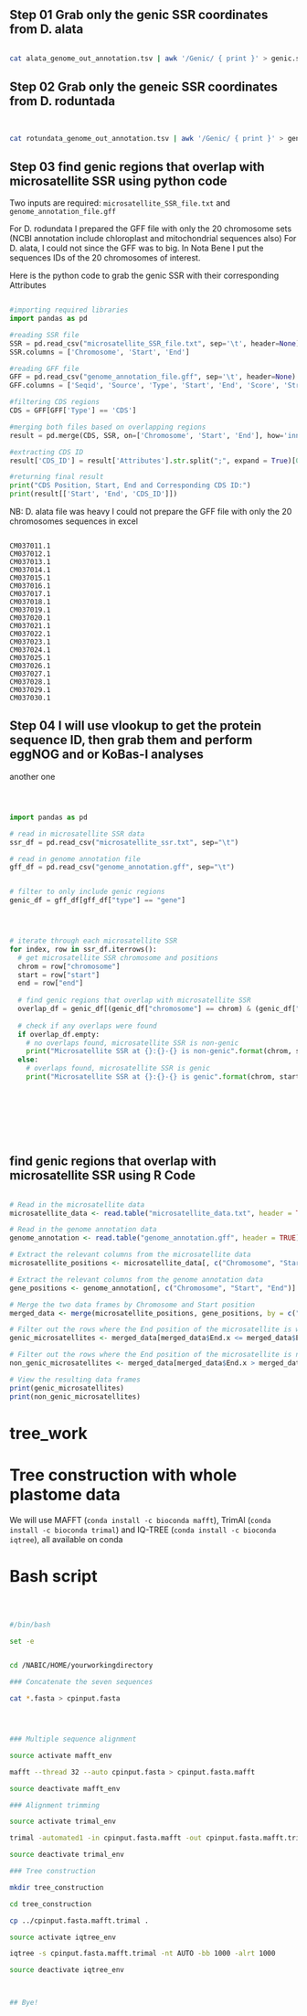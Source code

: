 ## Step 01 Grab only the genic SSR coordinates from D. alata

```bash

cat alata_genome_out_annotation.tsv | awk '/Genic/ { print }' > genic.ssr.d.alata.txt

```


## Step 02 Grab only the geneic SSR coordinates from D. roduntada

```bash


cat rotundata_genome_out_annotation.tsv | awk '/Genic/ { print }' > genic.ssr.d.rodundata.txt

```


## Step 03 find genic regions that overlap with microsatellite SSR using python code


Two inputs are required: `microsatellite_SSR_file.txt` and `genome_annotation_file.gff`

For D. rodundata I prepared the GFF file with only the 20 chromosome sets (NCBI annotation include chloroplast and mitochondrial sequences also)
For D. alata, I could not since the GFF was to big. In Nota Bene I put the sequences IDs of the 20 chromosomes of interest.


Here is the python code to grab the genic SSR with their corresponding Attributes


```python

#importing required libraries
import pandas as pd

#reading SSR file
SSR = pd.read_csv("microsatellite_SSR_file.txt", sep='\t', header=None)
SSR.columns = ['Chromosome', 'Start', 'End']

#reading GFF file
GFF = pd.read_csv("genome_annotation_file.gff", sep='\t', header=None)
GFF.columns = ['Seqid', 'Source', 'Type', 'Start', 'End', 'Score', 'Strand', 'Phase', 'Attributes']

#filtering CDS regions
CDS = GFF[GFF['Type'] == 'CDS']

#merging both files based on overlapping regions
result = pd.merge(CDS, SSR, on=['Chromosome', 'Start', 'End'], how='inner')

#extracting CDS ID
result['CDS_ID'] = result['Attributes'].str.split(";", expand = True)[0].str.split("=", expand = True)[1]

#returning final result
print("CDS Position, Start, End and Corresponding CDS ID:")
print(result[['Start', 'End', 'CDS_ID']])

```



NB: D. alata file was heavy I could not prepare the GFF file with only the 20 chromosomes sequences in excel


```

CM037011.1
CM037012.1
CM037013.1
CM037014.1
CM037015.1
CM037016.1
CM037017.1
CM037018.1
CM037019.1
CM037020.1
CM037021.1
CM037022.1
CM037023.1
CM037024.1
CM037025.1
CM037026.1
CM037027.1
CM037028.1
CM037029.1
CM037030.1

```


## Step 04 I will use vlookup to get the protein sequence ID, then grab them and perform eggNOG and or KoBas-I analyses





















another one






```python



import pandas as pd

# read in microsatellite SSR data
ssr_df = pd.read_csv("microsatellite_ssr.txt", sep="\t")

# read in genome annotation file
gff_df = pd.read_csv("genome_annotation.gff", sep="\t")


# filter to only include genic regions
genic_df = gff_df[gff_df["type"] == "gene"]




# iterate through each microsatellite SSR
for index, row in ssr_df.iterrows():
  # get microsatellite SSR chromosome and positions
  chrom = row["chromosome"]
  start = row["start"]
  end = row["end"]
  
  # find genic regions that overlap with microsatellite SSR
  overlap_df = genic_df[(genic_df["chromosome"] == chrom) & (genic_df["start"] <= end) & (genic_df["end"] >= start)]
  
  # check if any overlaps were found
  if overlap_df.empty:
    # no overlaps found, microsatellite SSR is non-genic
    print("Microsatellite SSR at {}:{}-{} is non-genic".format(chrom, start, end))
  else:
    # overlaps found, microsatellite SSR is genic
    print("Microsatellite SSR at {}:{}-{} is genic".format(chrom, start, end))









```


 ## find genic regions that overlap with microsatellite SSR using R Code
 
 
 ```r
 
# Read in the microsatellite data
microsatellite_data <- read.table("microsatellite_data.txt", header = TRUE)

# Read in the genome annotation data
genome_annotation <- read.table("genome_annotation.gff", header = TRUE)

# Extract the relevant columns from the microsatellite data
microsatellite_positions <- microsatellite_data[, c("Chromosome", "Start", "End")]

# Extract the relevant columns from the genome annotation data
gene_positions <- genome_annotation[, c("Chromosome", "Start", "End")]

# Merge the two data frames by Chromosome and Start position
merged_data <- merge(microsatellite_positions, gene_positions, by = c("Chromosome", "Start"))

# Filter out the rows where the End position of the microsatellite is within the gene region
genic_microsatellites <- merged_data[merged_data$End.x <= merged_data$End.y, ]

# Filter out the rows where the End position of the microsatellite is not within the gene region
non_genic_microsatellites <- merged_data[merged_data$End.x > merged_data$End.y, ]

# View the resulting data frames
print(genic_microsatellites)
print(non_genic_microsatellites)

```








# tree_work

# Tree construction with whole plastome data

We will use MAFFT (`conda install -c bioconda mafft`), TrimAl (`conda install -c bioconda trimal`) and IQ-TREE (`conda install -c bioconda iqtree`), all available on conda


# Bash script

```bash



#/bin/bash

set -e


cd /NABIC/HOME/yourworkingdirectory

### Concatenate the seven sequences

cat *.fasta > cpinput.fasta




### Multiple sequence alignment

source activate mafft_env

mafft --thread 32 --auto cpinput.fasta > cpinput.fasta.mafft

source deactivate mafft_env

### Alignment trimming

source activate trimal_env

trimal -automated1 -in cpinput.fasta.mafft -out cpinput.fasta.mafft.trimal

source deactivate trimal_env

### Tree construction

mkdir tree_construction

cd tree_construction

cp ../cpinput.fasta.mafft.trimal .

source activate iqtree_env

iqtree -s cpinput.fasta.mafft.trimal -nt AUTO -bb 1000 -alrt 1000 

source deactivate iqtree_env



## Bye!



```
